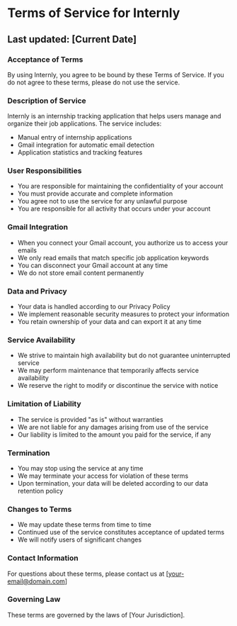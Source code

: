 # Terms of Service for Internly

## Last updated: [Current Date]

### Acceptance of Terms

By using Internly, you agree to be bound by these Terms of Service. If you do not agree to these terms, please do not use the service.

### Description of Service

Internly is an internship tracking application that helps users manage and organize their job applications. The service includes:

- Manual entry of internship applications
- Gmail integration for automatic email detection
- Application statistics and tracking features

### User Responsibilities

- You are responsible for maintaining the confidentiality of your account
- You must provide accurate and complete information
- You agree not to use the service for any unlawful purpose
- You are responsible for all activity that occurs under your account

### Gmail Integration

- When you connect your Gmail account, you authorize us to access your emails
- We only read emails that match specific job application keywords
- You can disconnect your Gmail account at any time
- We do not store email content permanently

### Data and Privacy

- Your data is handled according to our Privacy Policy
- We implement reasonable security measures to protect your information
- You retain ownership of your data and can export it at any time

### Service Availability

- We strive to maintain high availability but do not guarantee uninterrupted service
- We may perform maintenance that temporarily affects service availability
- We reserve the right to modify or discontinue the service with notice

### Limitation of Liability

- The service is provided "as is" without warranties
- We are not liable for any damages arising from use of the service
- Our liability is limited to the amount you paid for the service, if any

### Termination

- You may stop using the service at any time
- We may terminate your access for violation of these terms
- Upon termination, your data will be deleted according to our data retention policy

### Changes to Terms

- We may update these terms from time to time
- Continued use of the service constitutes acceptance of updated terms
- We will notify users of significant changes

### Contact Information

For questions about these terms, please contact us at [your-email@domain.com]

### Governing Law

These terms are governed by the laws of [Your Jurisdiction].
